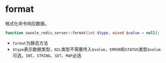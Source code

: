# format

格式化命令响应数据。

```php
function swoole_redis_server::format(int $type, mixed $value = null);
```
* `format`为静态方法
* `$type`表示数据类型，`NIL`类型不需要传入`$value`，`ERROR`和`STATUS`类型`$value`可选，`INT`、`STRING`、`SET`、`MAP`必选
